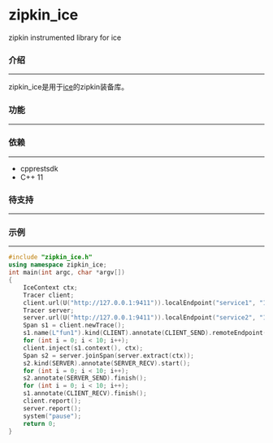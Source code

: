 # zipkin_ice
zipkin instrumented library for ice

### 介绍
---
zipkin_ice是用于[ice](https://zeroc.com/)的zipkin装备库。


### 功能
---


### 依赖
---
* cpprestsdk
* C++ 11

### 待支持
---


### 示例
---
```c++
#include "zipkin_ice.h"
using namespace zipkin_ice;
int main(int argc, char *argv[])
{
	IceContext ctx;
	Tracer client;
	client.url(U("http://127.0.0.1:9411")).localEndpoint("service1", "192.168.1.1");
	Tracer server;
	server.url(U("http://127.0.0.1:9411")).localEndpoint("service2", "192.168.1.2");
	Span s1 = client.newTrace();
	s1.name(L"fun1").kind(CLIENT).annotate(CLIENT_SEND).remoteEndpoint("service2", "192.168.1.2").start();
	for (int i = 0; i < 10; i++);
	client.inject(s1.context(), ctx);
	Span s2 = server.joinSpan(server.extract(ctx));
	s2.kind(SERVER).annotate(SERVER_RECV).start();
	for (int i = 0; i < 10; i++);
	s2.annotate(SERVER_SEND).finish();
	for (int i = 0; i < 10; i++);
	s1.annotate(CLIENT_RECV).finish();
	client.report();
	server.report();
	system("pause");
	return 0;
}
```




